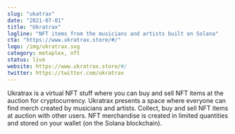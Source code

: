 ```yaml
---
slug: "ukatrax"
date: "2021-07-01"
title: "Ukratrax"
logline: "NFT items from the musicians and artists built on Solana"
cta: "https://www.ukratrax.store/#/"
logo: /img/ukratrax.svg
category: metaplex, nft
status: live
website: https://www.ukratrax.store/#/
twitter: https://twitter.com/ukratrax
---
```

Ukratrax is a virtual NFT stuff where you can buy and sell NFT items at the auction for cryptocurrency. Ukratrax presents a space where everyone can find merch created by musicians and artists. Collect, buy and sell NFT items at auction with other users. NFT merchandise is created in limited quantities and stored on your wallet (on the Solana blockchain).